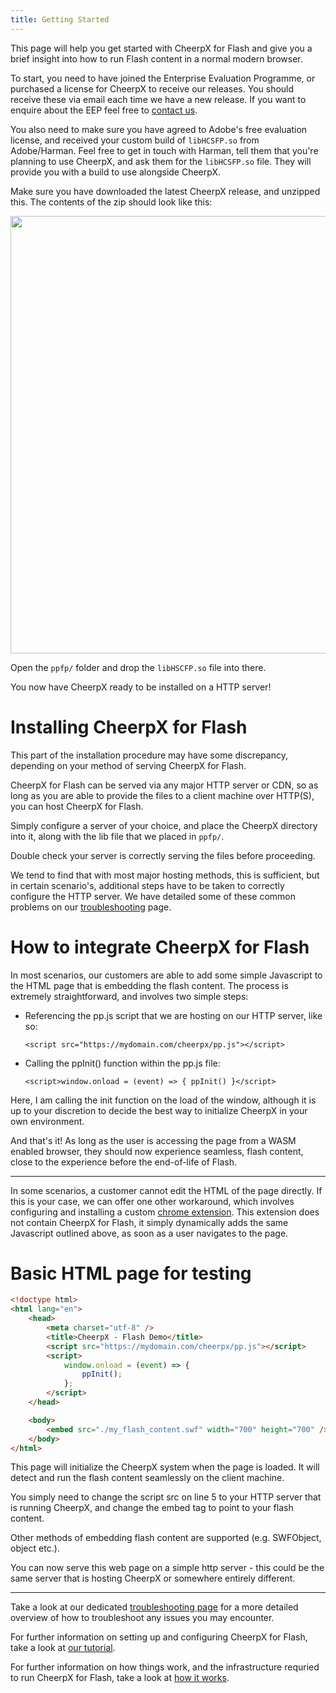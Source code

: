 ```yaml
---
title: Getting Started
---
```


This page will help you get started with CheerpX for Flash and give you a brief insight into how to run Flash content in a normal modern browser.

To start, you need to have joined the Enterprise Evaluation Programme, or purchased a license for CheerpX to receive our releases. You should receive these via email each time we have a new release. If you want to enquire about the EEP feel free to [contact us](https://leaningtech.com/contact-us).

You also need to make sure you have agreed to Adobe's free evaluation license, and received your custom build of `libHCSFP.so` from Adobe/Harman. Feel free to get in touch with Harman, tell them that you're planning to use CheerpX, and ask them for the `libHCSFP.so` file. They will provide you with a build to use alongside CheerpX.

Make sure you have downloaded the latest CheerpX release, and unzipped this. The contents of the zip should look like this:

<p align="center"><img src="https://leaningtech.com/wp-content/uploads/2021/04/cheerpx_contents.png" width="700"></p>

Open the `ppfp/` folder and drop the `libHSCFP.so` file into there.

You now have CheerpX ready to be installed on a HTTP server!

# Installing CheerpX for Flash

This part of the installation procedure may have some discrepancy, depending on your method of serving CheerpX for Flash.

CheerpX for Flash can be served via any major HTTP server or CDN, so as long as you are able to provide the files to a client machine over HTTP(S), you can host CheerpX for Flash.

Simply configure a server of your choice, and place the CheerpX directory into it, along with the lib file that we placed in `ppfp/`.

Double check your server is correctly serving the files before proceeding.

We tend to find that with most major hosting methods, this is sufficient, but in certain scenario's, additional steps have to be taken to correctly configure the HTTP server. We have detailed some of these common problems on our [troubleshooting](/cheerpx/for-flash/Troubleshooting) page.

# How to integrate CheerpX for Flash

In most scenarios, our customers are able to add some simple Javascript to the HTML page that is embedding the flash content. The process is extremely straightforward, and involves two simple steps:

- Referencing the pp.js script that we are hosting on our HTTP server, like so:

  `<script src="https://mydomain.com/cheerpx/pp.js"></script>`

- Calling the ppInit() function within the pp.js file:

  `<script>window.onload = (event) => { ppInit() }</script>`

Here, I am calling the init function on the load of the window, although it is up to your discretion to decide the best way to initialize CheerpX in your own environment.

And that's it! As long as the user is accessing the page from a WASM enabled browser, they should now experience seamless, flash content, close to the experience before the end-of-life of Flash.

---

In some scenarios, a customer cannot edit the HTML of the page directly. If this is your case, we can offer one other workaround, which involves configuring and installing a custom [chrome extension](/cheerpx/for-flash/Chrome-Extension). This extension does not contain CheerpX for Flash, it simply dynamically adds the same Javascript outlined above, as soon as a user navigates to the page.

# Basic HTML page for testing

```html
<!doctype html>
<html lang="en">
	<head>
		<meta charset="utf-8" />
		<title>CheerpX - Flash Demo</title>
		<script src="https://mydomain.com/cheerpx/pp.js"></script>
		<script>
			window.onload = (event) => {
				ppInit();
			};
		</script>
	</head>

	<body>
		<embed src="./my_flash_content.swf" width="700" height="700" />
	</body>
</html>
```

This page will initialize the CheerpX system when the page is loaded. It will detect and run the flash content seamlessly on the client machine.

You simply need to change the script src on line 5 to your HTTP server that is running CheerpX, and change the embed tag to point to your flash content.

Other methods of embedding flash content are supported (e.g. SWFObject, object etc.).

You can now serve this web page on a simple http server - this could be the same server that is hosting CheerpX or somewhere entirely different.

---

Take a look at our dedicated [troubleshooting page](/cheerpx/for-flash/Troubleshooting) for a more detailed overview of how to troubleshoot any issues you may encounter.

For further information on setting up and configuring CheerpX for Flash, take a look at [our tutorial](/cheerpx/for-flash/Tutorial).

For further information on how things work, and the infrastructure requried to run CheerpX for Flash, take a look at [how it works](/cheerpx/for-flash/How-It-Works).
